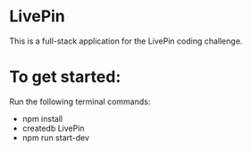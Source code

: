 # LivePin

This is a full-stack application for the LivePin coding challenge.

# To get started:

Run the following terminal commands:
- npm install
- createdb LivePin
- npm run start-dev
